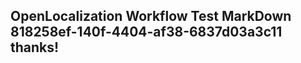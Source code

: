 <properties
ms.topic="hero-topic"
ms.test1="hero-topic"
ms.test2="test"/>

## OpenLocalization Workflow Test MarkDown 818258ef-140f-4404-af38-6837d03a3c11 thanks!
